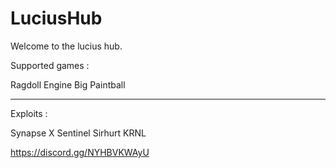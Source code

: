 # LuciusHub

Welcome to the lucius hub. 

Supported games : 

Ragdoll Engine
Big Paintball

---

Exploits : 

Synapse X
Sentinel
Sirhurt
KRNL


https://discord.gg/NYHBVKWAyU

